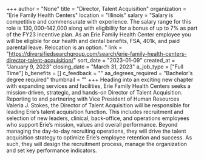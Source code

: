 +++
author = "None"
title = "Director, Talent Acquisition"
organization = "Erie Family Health Centers"
location = "Illinois"
salary = "Salary is competitive and commensurate with experience. The salary range for this role is $130,000–$142,000 along with eligibility for a bonus of up to 7% as part of the FY23 incentive plan. As an Erie Family Health Center employee you will be eligible for our health and dental benefits, FSA, 401k, and paid parental leave. Relocation is an option. "
link = "https://diversifiedsearchgroup.com/search/erie-family-health-centers-director-talent-acquisition/"
sort_date = "2023-01-09"
created_at = "January 9, 2023"
closing_date = "March 31, 2023"
a_job_type = ["Full Time"]
b_benefits = []
c_feedback = ""
aa_degrees_required = "Bachelor's degree required"
thumbnail = ""
+++
Heading into an exciting new chapter with expanding services and facilities, Erie Family Health Centers seeks a mission-driven, strategic, and hands-on Director of Talent Acquisition. Reporting to and partnering with Vice President of Human Resources Valeria J. Stokes, the Director of Talent Acquisition will be responsible for leading Erie’s talent acquisition function. This includes recruitment and selection of new leaders, clinical, back-office, and operations employees who support Erie’s mission, values and overall performance. Beyond managing the day-to-day recruiting operations, they will drive the talent acquisition strategy to optimize Erie’s employee retention and success. As such, they will design the recruitment process, manage the organization and set key performance indicators.